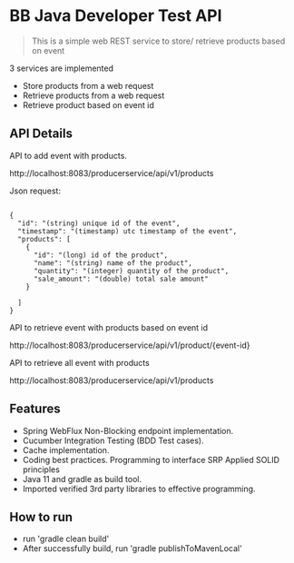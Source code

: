 # BB Java Developer Test API

> This is a simple web REST service to store/ retrieve products based on event

3 services are implemented

- Store products from a web request
- Retrieve products from a web request
- Retrieve product based on event id

## API Details

API to add event with products.

http://localhost:8083/producerservice/api/v1/products

Json request: 

```

{
  "id": "(string) unique id of the event",
  "timestamp": "(timestamp) utc timestamp of the event",
  "products": [
    {
      "id": "(long) id of the product",
      "name": "(string) name of the product",
      "quantity": "(integer) quantity of the product",
      "sale_amount": "(double) total sale amount"
    }
    
  ]
}

```

API to retrieve event with products based on event id

http://localhost:8083/producerservice/api/v1/product/{event-id}

API to retrieve all event with products

http://localhost:8083/producerservice/api/v1/products

## Features

- Spring WebFlux Non-Blocking endpoint implementation.
- Cucumber Integration Testing (BDD Test cases).
- Cache implementation.
- Coding best practices.
    Programming to interface
    SRP
    Applied SOLID principles
- Java 11 and gradle as build tool.
- Imported verified 3rd party libraries to effective programming.

## How to run

- run 'gradle clean build'
- After successfully build, run 'gradle publishToMavenLocal'



